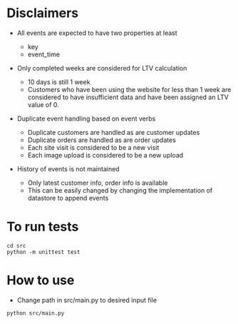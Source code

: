 # Disclaimers

- All events are expected to have two properties at least
    - key
    - event_time

- Only completed weeks are considered for LTV calculation
    - 10 days is still 1 week
    - Customers who have been using the website for less than 1 week are
    considered to have insufficient data and have been assigned an LTV value of 0.

- Duplicate event handling based on event verbs
    - Duplicate customers are handled as are customer updates
    - Duplicate orders are handled as are order updates
    - Each site visit is considered to be a new visit
    - Each image upload is considered to be a new upload

- History of events is not maintained
    - Only latest customer info, order info is available
    - This can be easily changed by changing the implementation of datastore to append events


# To run tests

```
cd src
python -m unittest test
```

# How to use

- Change path in src/main.py to desired input file

```
python src/main.py
```
